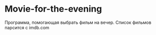 # Movie-for-the-evening
Программа, помогающая выбрать фильм на вечер. Список фильмов парсится с imdb.com
